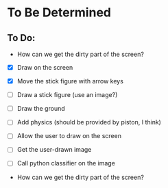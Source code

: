 # To Be Determined

## To Do:
- How can we get the dirty part of the screen?
- [x] Draw on the screen
- [x] Move the stick figure with arrow keys

- [ ] Draw a stick figure (use an image?)
- [ ] Draw the ground
- [ ] Add physics (should be provided by piston, I think)
- [ ] Allow the user to draw on the screen
- [ ] Get the user-drawn image
- [ ] Call python classifier on the image
- How can we get the dirty part of the screen?
